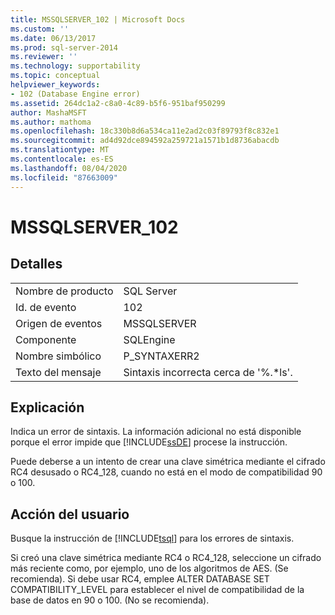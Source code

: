 ```yaml
---
title: MSSQLSERVER_102 | Microsoft Docs
ms.custom: ''
ms.date: 06/13/2017
ms.prod: sql-server-2014
ms.reviewer: ''
ms.technology: supportability
ms.topic: conceptual
helpviewer_keywords:
- 102 (Database Engine error)
ms.assetid: 264dc1a2-c8a0-4c89-b5f6-951baf950299
author: MashaMSFT
ms.author: mathoma
ms.openlocfilehash: 18c330b8d6a534ca11e2ad2c03f89793f8c832e1
ms.sourcegitcommit: ad4d92dce894592a259721a1571b1d8736abacdb
ms.translationtype: MT
ms.contentlocale: es-ES
ms.lasthandoff: 08/04/2020
ms.locfileid: "87663009"
---
```

# <a name="mssqlserver_102"></a>MSSQLSERVER_102
    
## <a name="details"></a>Detalles  
  
|||  
|-|-|  
|Nombre de producto|SQL Server|  
|Id. de evento|102|  
|Origen de eventos|MSSQLSERVER|  
|Componente|SQLEngine|  
|Nombre simbólico|P_SYNTAXERR2|  
|Texto del mensaje|Sintaxis incorrecta cerca de '%.*ls'.|  
  
## <a name="explanation"></a>Explicación  
 Indica un error de sintaxis. La información adicional no está disponible porque el error impide que [!INCLUDE[ssDE](../../includes/ssde-md.md)] procese la instrucción.  
  
 Puede deberse a un intento de crear una clave simétrica mediante el cifrado RC4 desusado o RC4_128, cuando no está en el modo de compatibilidad 90 o 100.  
  
## <a name="user-action"></a>Acción del usuario  
 Busque la instrucción de [!INCLUDE[tsql](../../includes/tsql-md.md)] para los errores de sintaxis.  
  
 Si creó una clave simétrica mediante RC4 o RC4_128, seleccione un cifrado más reciente como, por ejemplo, uno de los algoritmos de AES. (Se recomienda). Si debe usar RC4, emplee ALTER DATABASE SET COMPATIBILITY_LEVEL para establecer el nivel de compatibilidad de la base de datos en 90 o 100. (No se recomienda).  
  
  
